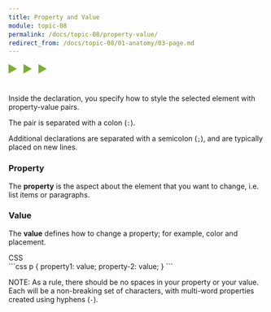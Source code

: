 ```yaml
---
title: Property and Value
module: topic-08
permalink: /docs/topic-08/property-value/
redirect_from: /docs/topic-08/01-anatomy/03-page.md
---
```


<img src="./../../../img/arrow-divider.svg" style="width: 75px; border: none; margin: 0px 0 20px 0" />

Inside the declaration, you specify how to style the selected element with property-value pairs.

The pair is separated with a colon (`:`).

Additional declarations are separated with a semicolon (`;`), and are typically placed on new lines.

### Property

The **property** is the aspect about the element that you want to change, i.e. list items or paragraphs.

### Value

The **value** defines how to change a property; for example, color and placement.

<div id="code-heading">CSS</div>
```css
p {
    property1: value;
    property-2: value;
}
```

<span class="label label-info">NOTE:</span> As a rule, there should be no spaces in your property or your value. Each will be a non-breaking set of characters, with multi-word properties created using hyphens (`-`).
